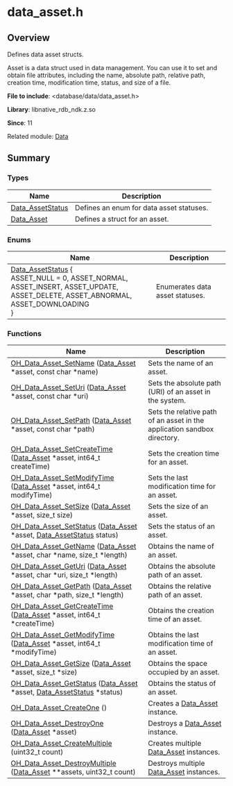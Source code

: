 # data_asset.h


## Overview

Defines data asset structs.

Asset is a data struct used in data management. You can use it to set and obtain file attributes, including the name, absolute path, relative path, creation time, modification time, status, and size of a file.

**File to include**: <database/data/data_asset.h>

**Library**: libnative_rdb_ndk.z.so

**Since**: 11

Related module: [Data](_data.md)


## Summary


### Types

| Name| Description|
| -------- | -------- |
| [Data_AssetStatus](_data.md#data_assetstatus) | Defines an enum for data asset statuses.|
| [Data_Asset](_data.md#data_asset) | Defines a struct for an asset.|


### Enums

| Name| Description|
| -------- | -------- |
| [Data_AssetStatus](_data.md#data_assetstatus) {<br>ASSET_NULL = 0, ASSET_NORMAL, ASSET_INSERT, ASSET_UPDATE,<br>ASSET_DELETE, ASSET_ABNORMAL, ASSET_DOWNLOADING<br>} | Enumerates data asset statuses.|


### Functions

| Name| Description|
| -------- | -------- |
| [OH_Data_Asset_SetName](_data.md#oh_data_asset_setname) ([Data_Asset](_data.md#data_asset) \*asset, const char \*name) | Sets the name of an asset.|
| [OH_Data_Asset_SetUri](_data.md#oh_data_asset_seturi) ([Data_Asset](_data.md#data_asset) \*asset, const char \*uri) | Sets the absolute path (URI) of an asset in the system.|
| [OH_Data_Asset_SetPath](_data.md#oh_data_asset_setpath) ([Data_Asset](_data.md#data_asset) \*asset, const char \*path) | Sets the relative path of an asset in the application sandbox directory.|
| [OH_Data_Asset_SetCreateTime](_data.md#oh_data_asset_setcreatetime) ([Data_Asset](_data.md#data_asset) \*asset, int64_t createTime) | Sets the creation time for an asset.|
| [OH_Data_Asset_SetModifyTime](_data.md#oh_data_asset_setmodifytime) ([Data_Asset](_data.md#data_asset) \*asset, int64_t modifyTime) | Sets the last modification time for an asset.|
| [OH_Data_Asset_SetSize](_data.md#oh_data_asset_setsize) ([Data_Asset](_data.md#data_asset) \*asset, size_t size) | Sets the size of an asset.|
| [OH_Data_Asset_SetStatus](_data.md#oh_data_asset_setstatus) ([Data_Asset](_data.md#data_asset) \*asset, [Data_AssetStatus](_data.md#data_assetstatus) status) | Sets the status of an asset.|
| [OH_Data_Asset_GetName](_data.md#oh_data_asset_getname) ([Data_Asset](_data.md#data_asset) \*asset, char \*name, size_t \*length) | Obtains the name of an asset.|
| [OH_Data_Asset_GetUri](_data.md#oh_data_asset_geturi) ([Data_Asset](_data.md#data_asset) \*asset, char \*uri, size_t \*length) | Obtains the absolute path of an asset.|
| [OH_Data_Asset_GetPath](_data.md#oh_data_asset_getpath) ([Data_Asset](_data.md#data_asset) \*asset, char \*path, size_t \*length) | Obtains the relative path of an asset.|
| [OH_Data_Asset_GetCreateTime](_data.md#oh_data_asset_getcreatetime) ([Data_Asset](_data.md#data_asset) \*asset, int64_t \*createTime) | Obtains the creation time of an asset.|
| [OH_Data_Asset_GetModifyTime](_data.md#oh_data_asset_getmodifytime) ([Data_Asset](_data.md#data_asset) \*asset, int64_t \*modifyTime) | Obtains the last modification time of an asset.|
| [OH_Data_Asset_GetSize](_data.md#oh_data_asset_getsize) ([Data_Asset](_data.md#data_asset) \*asset, size_t \*size) | Obtains the space occupied by an asset.|
| [OH_Data_Asset_GetStatus](_data.md#oh_data_asset_getstatus) ([Data_Asset](_data.md#data_asset) \*asset, [Data_AssetStatus](_data.md#data_assetstatus) \*status) | Obtains the status of an asset.|
| [OH_Data_Asset_CreateOne](_data.md#oh_data_asset_createone) () | Creates a [Data_Asset](_data.md#data_asset) instance.|
| [OH_Data_Asset_DestroyOne](_data.md#oh_data_asset_destroyone) ([Data_Asset](_data.md#data_asset) \*asset) | Destroys a [Data_Asset](_data.md#data_asset) instance.|
| [OH_Data_Asset_CreateMultiple](_data.md#oh_data_asset_createmultiple) (uint32_t count) | Creates multiple [Data_Asset](_data.md#data_asset) instances.|
| [OH_Data_Asset_DestroyMultiple](_data.md#oh_data_asset_destroymultiple) ([Data_Asset](_data.md#data_asset) \*\*assets, uint32_t count) | Destroys multiple [Data_Asset](_data.md#data_asset) instances.|

